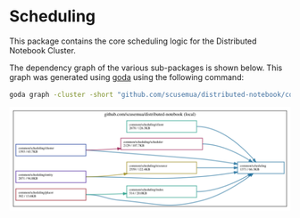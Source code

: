 # Scheduling

This package contains the core scheduling logic for the Distributed Notebook Cluster.

The dependency graph of the various sub-packages is shown below. This graph was generated using [goda](https://github.com/loov/goda) using the following command:
``` sh
goda graph -cluster -short "github.com/scusemua/distributed-notebook/common/scheduling..." | dot -Tsvg -o graph_scheduling_dependency.svg
```

![dependency graph of the 'scheduling' package](graph_scheduling_dependency.svg)